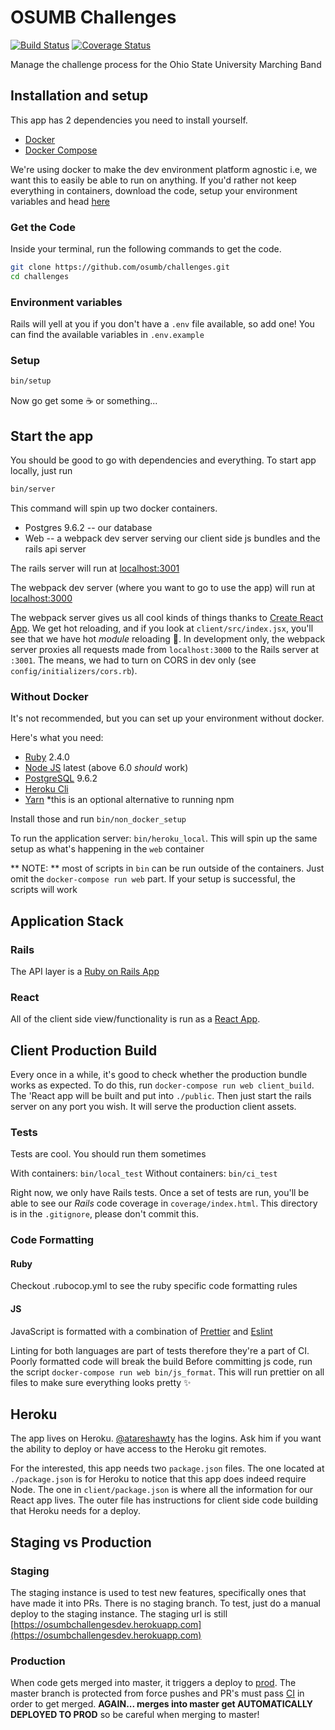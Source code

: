 # OSUMB Challenges
[![Build Status](https://travis-ci.org/osumb/challenges.svg?branch=master)](https://travis-ci.org/osumb/challenges)
[![Coverage Status](https://coveralls.io/repos/github/osumb/challenges/badge.svg?branch=master)](https://coveralls.io/github/osumb/challenges?branch=master)

Manage the challenge process for the Ohio State University Marching Band

## Installation and setup

This app has 2 dependencies you need to install yourself.

- [Docker](https://docs.docker.com/engine/installation/)
- [Docker Compose](https://docs.docker.com/compose/install/)

We're using docker to make the dev environment platform agnostic i.e, we want this to easily be able to run on anything.
If you'd rather not keep everything in containers, download the code, setup your environment variables and head [here](https://github.com/osumb/challenges/tree/master#without-docker)

### Get the Code
Inside your terminal, run the following commands to get the code.

```bash
git clone https://github.com/osumb/challenges.git
cd challenges
```

### Environment variables
Rails will yell at you if you don't have a `.env` file available, so add one! You can find the available
variables in `.env.example`

### Setup
```bash
bin/setup
```

Now go get some :coffee: or something...

## Start the app
You should be good to go with dependencies and everything. To start app locally, just run
```bash
bin/server
```

This command will spin up two docker containers.

- Postgres 9.6.2 -- our database
- Web -- a webpack dev server serving our client side js bundles and the rails api server

The rails server will run at [localhost:3001](http://localhost:3001)

The webpack dev server (where you want to go to use the app) will run at [localhost:3000](http://localhost:3000)

The webpack server gives us all cool kinds of things thanks to [Create React App](https://github.com/facebookincubator/create-react-app). We get hot reloading, and if you look at `client/src/index.jsx`, you'll see that we have hot *module* reloading :tada:. In development only, the webpack server proxies all requests made from `localhost:3000` to the Rails server at `:3001`. The means, we had to turn on CORS in dev only (see `config/initializers/cors.rb`).


### Without Docker

It's not recommended, but you can set up your environment without docker.

Here's what you need:

- [Ruby](https://www.ruby-lang.org/en/) 2.4.0
- [Node JS](https://nodejs.org/en/) latest (above 6.0 *should* work)
- [PostgreSQL](https://www.postgresql.org/) 9.6.2
- [Heroku Cli](https://devcenter.heroku.com/articles/heroku-cli)
- [Yarn](https://yarnpkg.com/en/) *this is an optional alternative to running npm

Install those and run `bin/non_docker_setup`


To run the application server: `bin/heroku_local`. This will spin up the same setup as what's happening in the `web` container

** NOTE: ** most of scripts in `bin` can be run outside of the containers. Just omit the `docker-compose run web` part. If your setup is successful, the scripts will work


## Application Stack

### Rails
The API layer is a [Ruby on Rails App](http://rubyonrails.org/)

### React
All of the client side view/functionality is run as a [React App](https://facebook.github.io/react/).

## Client Production Build
Every once in a while, it's good to check whether the production bundle works as expected. To do this, run
`docker-compose run web client_build`. The 'React app will be built and put into `./public`. Then just start the rails server on any port you wish. It will serve the production client assets.

### Tests
Tests are cool. You should run them sometimes

With containers: `bin/local_test`
Without containers: `bin/ci_test`

Right now, we only have Rails tests. Once a set of tests are run, you'll be able to see our *Rails* code coverage in `coverage/index.html`. This directory is in the `.gitignore`, please don't commit this.

### Code Formatting

#### Ruby

Checkout .rubocop.yml to see the ruby specific code formatting rules

#### JS

JavaScript is formatted with a combination of [Prettier](https://github.com/prettier) and [Eslint](https://github.com/eslint)


Linting for both languages are part of tests therefore they're a part of CI. Poorly formatted code will break the build
Before committing js code, run the script `docker-compose run web bin/js_format`. This will run prettier on all files to make sure everything looks pretty :sparkles:


## Heroku
The app lives on Heroku. [@atareshawty](https://github.com/atareshawty) has the logins. Ask him if you want the ability to deploy or have access to
the Heroku git remotes.

For the interested, this app needs two `package.json` files. The one located at `./package.json` is for Heroku to notice that this app does indeed require Node. The one in `client/package.json` is where all the information for our React app lives. The outer file has instructions for client side code building that Heroku needs for a deploy.

## Staging vs Production
### Staging
The staging instance is used to test new features, specifically ones that have made it into PRs.
There is no staging branch.
To test, just do a manual deploy to the staging instance.
The staging url is still
[https://osumbchallengesdev.herokuapp.com](https://osumbchallengesdev.herokuapp.com)

### Production
When code gets merged into master, it triggers a deploy to [prod](https://osumbchallenges.herokuapp.com).
The master branch is protected from force pushes and PR's must pass [CI](https://travis-ci.org/) in order to get merged.
**AGAIN... merges into master get AUTOMATICALLY DEPLOYED TO PROD** so be careful when merging to master!
